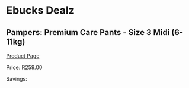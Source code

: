 
# Ebucks Dealz
## Pampers: Premium Care Pants - Size 3 Midi (6-11kg)
[Product Page](https://www.ebucks.com/web/shop/productSelected.do?prodId=604595231&catId=1186088243)

Price: R259.00

Savings: 


	